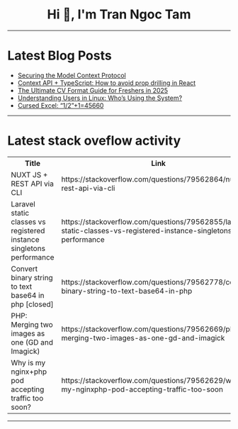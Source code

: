 <h1 align="center">Hi 👋, I'm Tran Ngoc Tam</h1>

---

# Latest Blog Posts 
<!-- BLOG-POST-LIST:START -->
- [Securing the Model Context Protocol](https://dev.to/blockopensource/securing-the-model-context-protocol-1jfm)
- [Context API + TypeScript: How to avoid prop drilling in React](https://dev.to/gunnarhalen/context-api-typescript-how-to-avoid-prop-drilling-in-react-3862)
- [The Ultimate CV Format Guide for Freshers in 2025](https://dev.to/hey_rishabh/the-ultimate-cv-format-guide-for-freshers-in-2025-206a)
- [Understanding Users in Linux: Who’s Using the System?](https://dev.to/sheikhhassaanbinnadeem/understanding-users-in-linux-whos-using-the-system-2d2a)
- [Cursed Excel: “1/2”+1=45660](https://dev.to/quadraticai/cursed-excel-12145660-26a4)
<!-- BLOG-POST-LIST:END -->

---

# Latest stack oveflow activity
<table>
  <tr><th>Title</th><th>Link</th></tr>
  <!-- STACKOVERFLOW:START --><tr><td>NUXT JS + REST API via CLI</td><td>https://stackoverflow.com/questions/79562864/nuxt-js-rest-api-via-cli</td></tr><tr><td>Laravel static classes vs registered instance singletons performance</td><td>https://stackoverflow.com/questions/79562855/laravel-static-classes-vs-registered-instance-singletons-performance</td></tr><tr><td>Convert binary string to text base64 in php [closed]</td><td>https://stackoverflow.com/questions/79562778/convert-binary-string-to-text-base64-in-php</td></tr><tr><td>PHP: Merging two images as one &lpar;GD and Imagick&rpar;</td><td>https://stackoverflow.com/questions/79562669/php-merging-two-images-as-one-gd-and-imagick</td></tr><tr><td>Why is my nginx+php pod accepting traffic too soon?</td><td>https://stackoverflow.com/questions/79562629/why-is-my-nginxphp-pod-accepting-traffic-too-soon</td></tr><!-- STACKOVERFLOW:END -->
</table>

---


